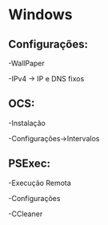 # Windows

## Configurações:

-WallPaper

-IPv4 -> IP e DNS fixos


## OCS:

-Instalação

-Configurações->Intervalos


## PSExec:

-Execução Remota

-Configurações

-CCleaner
